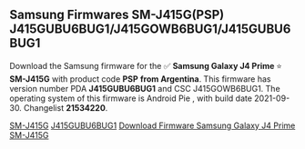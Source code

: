 <h2>Samsung Firmwares SM-J415G(PSP) J415GUBU6BUG1/J415GOWB6BUG1/J415GUBU6BUG1</h2>
Download the Samsung firmware for the ✅ <strong>Samsung Galaxy J4 Prime </strong> ⭐ <strong>SM-J415G</strong> with product code <strong>PSP</strong> <strong> from Argentina</strong>. This firmware has version number PDA <strong>J415GUBU6BUG1</strong> and CSC J415GOWB6BUG1. The operating system of this firmware is Android Pie , with build date 2021-09-30. Changelist <strong>21534220</strong>.


[SM-J415G](https://samfirm.shop/samsung/model/SM-J415G)
[J415GUBU6BUG1](https://samfirm.shop/samsung/pda/J415GUBU6BUG1)
[Download Firmware Samsung Galaxy J4 Prime SM-J415G](https://samfirm.shop/samsung/firmware/461831)
